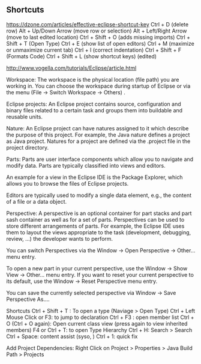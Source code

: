 Shortcuts
-----------------------------
https://dzone.com/articles/effective-eclipse-shortcut-key
Ctrl + D (delete row)
Alt + Up/Down Arrow (move row or selection)
Alt + Left/Right Arrow (move to last edited location)
Ctrl + Shift + O (adds missing imports)
Ctrl + Shift + T (Open Type)
Ctrl + E (show list of open editors)
Ctrl + M (maximize or unmaximize current tab)
Ctrl + I (correct indentation)
Ctrl + Shift + F (Formats Code)
Ctrl + Shift + L (show shortcut keys) (edited)

http://www.vogella.com/tutorials/Eclipse/article.html

Workspace: The workspace is the physical location (file path) you are working in.
You can choose the workspace during startup of Eclipse or via the menu (File → Switch Workspace → Others) .

Eclipse projects:  An Eclipse project contains source, configuration and binary files related to a certain task and groups them into buildable and reusable units.

Nature: An Eclipse project can have natures assigned to it which describe the purpose of this project. For example, the Java nature defines a project as Java project. Natures for a project are defined via the .project file in the project directory.

Parts:  Parts are user interface components which allow you to navigate and modify data.
Parts are typically classified into views and editors.

 An example for a view in the Eclipse IDE is the Package Explorer, which allows you to browse the files of Eclipse projects.

 Editors are typically used to modify a single data element, e.g., the content of a file or a data object.

 Perspective: A perspective is an optional container for part stacks and part sash container as well as for a set of parts. Perspectives can be used to store different arrangements of parts. For example, the Eclipse IDE uses them to layout the views appropriate to the task (development, debugging, review, ...) the developer wants to perform.

 You can switch Perspectives via the Window → Open Perspective → Other... menu entry.

 To open a new part in your current perspective, use the Window → Show View → Other... menu entry.
 If you want to reset your current perspective to its default, use the Window → Reset Perspective menu entry.

 You can save the currently selected perspective via Window → Save Perspective As....


 Shortcuts
 Ctrl + Shift + T : To open a type (Naviage > Open Type)
 Ctrl + Left Mouse Click or F3: to jump to declaration
 Ctrl + F3 : open member list
 Ctrl + O (Ctrl + O again): Open current class view (press again to view inherited members)
 F4 or Ctrl + T: to open Type Hierarchy
 Ctrl + H: Search > Search
 Ctrl + Space: content assist
 (syso, )
 Ctrl + 1: quick fix


 Add Project Dependencies: Right Click on Project > Properties > Java Build Path > Projects






